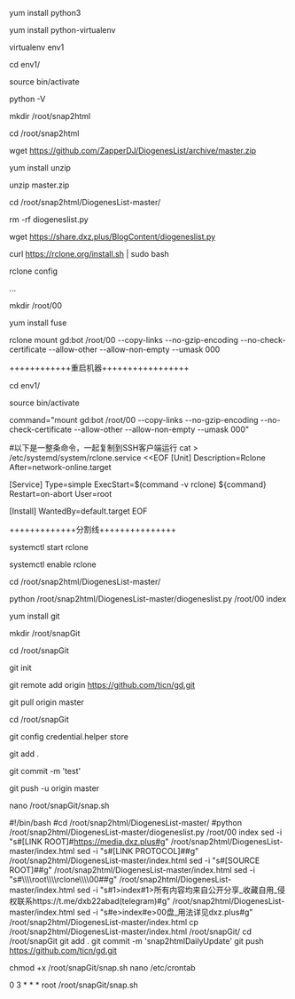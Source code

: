 yum install python3

yum install python-virtualenv

virtualenv env1

cd env1/

source bin/activate

python -V

mkdir /root/snap2html

cd /root/snap2html

wget https://github.com/ZapperDJ/DiogenesList/archive/master.zip

yum install unzip

unzip master.zip

cd /root/snap2html/DiogenesList-master/

rm -rf diogeneslist.py

wget https://share.dxz.plus/BlogContent/diogeneslist.py

curl https://rclone.org/install.sh | sudo bash

rclone config

...

mkdir /root/00

yum install fuse

rclone mount gd:bot /root/00 --copy-links --no-gzip-encoding --no-check-certificate --allow-other --allow-non-empty --umask 000

++++++++++++重启机器+++++++++++++++++

cd env1/

source bin/activate

command="mount gd:bot /root/00 --copy-links --no-gzip-encoding --no-check-certificate --allow-other --allow-non-empty --umask 000"

#以下是一整条命令，一起复制到SSH客户端运行
cat > /etc/systemd/system/rclone.service <<EOF
[Unit]
Description=Rclone
After=network-online.target

[Service]
Type=simple
ExecStart=$(command -v rclone) ${command}
Restart=on-abort
User=root

[Install]
WantedBy=default.target
EOF

+++++++++++++分割线+++++++++++++++

systemctl start rclone

systemctl enable rclone

cd /root/snap2html/DiogenesList-master/

python /root/snap2html/DiogenesList-master/diogeneslist.py /root/00 index

yum install git

mkdir /root/snapGit

cd /root/snapGit

git init

git remote add origin https://github.com/ticn/gd.git

git pull origin master

cd /root/snapGit

git config credential.helper store

git add .

git commit -m 'test'

git push -u origin master

nano /root/snapGit/snap.sh

#!/bin/bash
#cd /root/snap2html/DiogenesList-master/
#python /root/snap2html/DiogenesList-master/diogeneslist.py /root/00 index
sed -i "s#\[LINK ROOT\]#https://media.dxz.plus#g"  /root/snap2html/DiogenesList-master/index.html
sed -i "s#\[LINK PROTOCOL\]##g"  /root/snap2html/DiogenesList-master/index.html
sed -i "s#\[SOURCE ROOT\]##g"  /root/snap2html/DiogenesList-master/index.html
sed -i "s#\\\\\\\root\\\\\\\rclone\\\\\\\00##g"  /root/snap2html/DiogenesList-master/index.html
sed -i "s#1>index#1>所有内容均来自公开分享_收藏自用_侵权联系https://t.me/dxb22abad(telegram)#g" /root/snap2html/DiogenesList-master/index.html
sed -i "s#e>index#e>00盘_用法详见dxz.plus#g" /root/snap2html/DiogenesList-master/index.html
cp /root/snap2html/DiogenesList-master/index.html /root/snapGit/
cd /root/snapGit
git add .
git commit -m 'snap2htmlDailyUpdate'
git push  https://github.com/ticn/gd.git

chmod +x /root/snapGit/snap.sh
nano /etc/crontab

0 3 * * * root /root/snapGit/snap.sh
